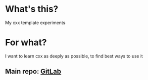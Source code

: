 # What's this?

My cxx template experiments

# For what?

I want to learn cxx as deeply as possible,
to find best ways to use it 

## Main repo: [GitLab](https://gitlab.nondefraudat.ru/nondefraudat/metaforce)
